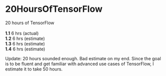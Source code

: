 # 20HoursOfTensorFlow
20 hours of TensorFlow
<br>
<br>
<b>1.1</b> 6 hrs (actual)<br>
<b>1.2</b> 6 hrs (estimate)<br>
<b>1.3</b> 6 hrs (estimate)<br>
<b>1.4</b> 6 hrs (estimate)<br>

Update: 20 hours sounded enough. Bad estimate on my end. Since the goal is to be fluent and get familiar with advanced use cases of TensorFlow, I estimate it to take 50 hours.
